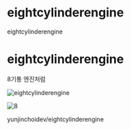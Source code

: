 # eightcylinderengine
eightcylinderengine


# eightcylinderengine
8기통 엔진처럼


![eightcylinderengine](https://user-images.githubusercontent.com/89494907/182196075-1994c93c-8c75-449c-8c57-fff60b44112b.png)

![8](https://user-images.githubusercontent.com/89494907/182197805-b0327472-3450-472f-8143-5f9856f138ec.png)


yunjinchoidev/eightcylinderengine


